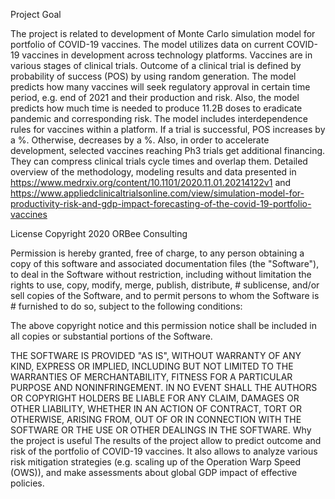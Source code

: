 
Project Goal

The project is related to development of Monte Carlo simulation model for portfolio of COVID-19 vaccines. The model utilizes data on current COVID-19 vaccines in development across technology platforms. Vaccines are in various stages of clinical trials. Outcome of a clinical trial is defined by probability of success (POS) by using random generation. The model predicts how many vaccines will seek regulatory approval in certain time period, e.g. end of 2021 and their production and risk.  Also, the model predicts how much time is needed to produce 11.2B doses to eradicate pandemic and corresponding risk. The model includes interdependence rules for vaccines within a platform. If a trial is successful, POS increases by a %. Otherwise, decreases by a %. Also, in order to accelerate development, selected vaccines reaching Ph3 trials get additional financing. They can compress clinical trials cycle times and overlap them. 
Detailed overview of the methodology, modeling results and data presented in 
https://www.medrxiv.org/content/10.1101/2020.11.01.20214122v1
and 
https://www.appliedclinicaltrialsonline.com/view/simulation-model-for-productivity-risk-and-gdp-impact-forecasting-of-the-covid-19-portfolio-vaccines


License 
Copyright 2020 ORBee Consulting

Permission is hereby granted, free of charge, to any person obtaining a copy of this software and associated documentation files (the "Software"), to deal in the Software without restriction, including without limitation the rights to use, copy, modify, merge, publish, distribute, # sublicense, and/or sell copies of the Software, and to permit persons to whom the Software is # furnished to do so, subject to the following conditions:

The above copyright notice and this permission notice shall be included in all copies or substantial portions of the Software.

THE SOFTWARE IS PROVIDED "AS IS", WITHOUT WARRANTY OF ANY KIND, EXPRESS OR IMPLIED, INCLUDING BUT NOT LIMITED TO THE WARRANTIES OF MERCHANTABILITY, FITNESS FOR A PARTICULAR PURPOSE AND NONINFRINGEMENT. IN NO EVENT SHALL THE AUTHORS OR COPYRIGHT HOLDERS BE LIABLE FOR ANY CLAIM, DAMAGES OR OTHER LIABILITY, WHETHER IN AN ACTION OF CONTRACT, TORT OR OTHERWISE, ARISING FROM, OUT OF OR IN CONNECTION WITH THE SOFTWARE OR THE USE OR OTHER DEALINGS IN THE SOFTWARE.
Why the project is useful
The results of the project allow to predict outcome and risk of the portfolio of COVID-19 vaccines. It also allows to analyze various risk mitigation strategies (e.g. scaling up of the Operation Warp Speed (OWS)), and make assessments about global GDP impact of effective policies. 
